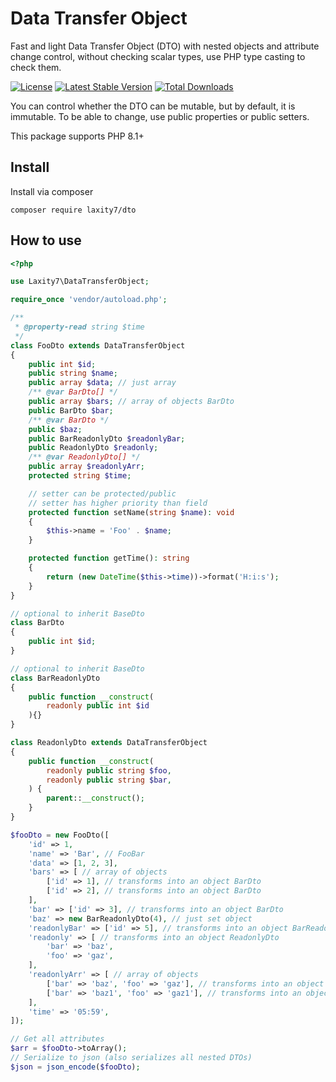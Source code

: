 # Data Transfer Object

Fast and light Data Transfer Object (DTO) with nested objects and attribute change control, 
without checking scalar types, use PHP type casting to check them.

[![License](https://img.shields.io/github/license/laxity7/dto.svg)](https://github.com/laxity7/dto/blob/master/LICENSE)
[![Latest Stable Version](https://img.shields.io/packagist/v/laxity7/dto.svg)](https://packagist.org/packages/laxity7/dto)
[![Total Downloads](https://img.shields.io/packagist/dt/laxity7/dto.svg)](https://packagist.org/packages/laxity7/dto)

You can control whether the DTO can be mutable, but by default, it is immutable.
To be able to change, use public properties or public setters.

This package supports PHP 8.1+

## Install

Install via composer

```shell
composer require laxity7/dto
```

## How to use

```php
<?php

use Laxity7\DataTransferObject;

require_once 'vendor/autoload.php';

/**
 * @property-read string $time
 */
class FooDto extends DataTransferObject
{
    public int $id;
    public string $name;
    public array $data; // just array
    /** @var BarDto[] */
    public array $bars; // array of objects BarDto
    public BarDto $bar;
    /** @var BarDto */
    public $baz;
    public BarReadonlyDto $readonlyBar;
    public ReadonlyDto $readonly;
    /** @var ReadonlyDto[] */
    public array $readonlyArr;
    protected string $time;

    // setter can be protected/public
    // setter has higher priority than field
    protected function setName(string $name): void
    {
        $this->name = 'Foo' . $name;
    }

    protected function getTime(): string
    {
        return (new DateTime($this->time))->format('H:i:s');
    }
}

// optional to inherit BaseDto
class BarDto
{
    public int $id;
}

// optional to inherit BaseDto
class BarReadonlyDto
{
    public function __construct(
        readonly public int $id
    ){}
}

class ReadonlyDto extends DataTransferObject
{
    public function __construct(
        readonly public string $foo,
        readonly public string $bar,
    ) {
        parent::__construct();
    }
}

$fooDto = new FooDto([
    'id' => 1,
    'name' => 'Bar', // FooBar
    'data' => [1, 2, 3],
    'bars' => [ // array of objects
        ['id' => 1], // transforms into an object BarDto
        ['id' => 2], // transforms into an object BarDto
    ],
    'bar' => ['id' => 3], // transforms into an object BarDto
    'baz' => new BarReadonlyDto(4), // just set object
    'readonlyBar' => ['id' => 5], // transforms into an object BarReadonlyDto
    'readonly' => [ // transforms into an object ReadonlyDto
        'bar' => 'baz',
        'foo' => 'gaz',
    ],
    'readonlyArr' => [ // array of objects
        ['bar' => 'baz', 'foo' => 'gaz'], // transforms into an object ReadonlyDto
        ['bar' => 'baz1', 'foo' => 'gaz1'], // transforms into an object ReadonlyDto
    ],
    'time' => '05:59',
]);

// Get all attributes
$arr = $fooDto->toArray();
// Serialize to json (also serializes all nested DTOs)
$json = json_encode($fooDto);
```
